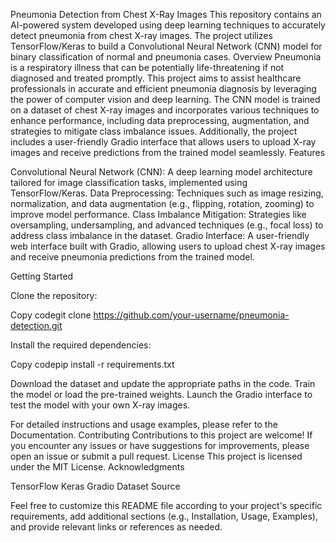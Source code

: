 Pneumonia Detection from Chest X-Ray Images
This repository contains an AI-powered system developed using deep learning techniques to accurately detect pneumonia from chest X-ray images. The project utilizes TensorFlow/Keras to build a Convolutional Neural Network (CNN) model for binary classification of normal and pneumonia cases.
Overview
Pneumonia is a respiratory illness that can be potentially life-threatening if not diagnosed and treated promptly. This project aims to assist healthcare professionals in accurate and efficient pneumonia diagnosis by leveraging the power of computer vision and deep learning.
The CNN model is trained on a dataset of chest X-ray images and incorporates various techniques to enhance performance, including data preprocessing, augmentation, and strategies to mitigate class imbalance issues.
Additionally, the project includes a user-friendly Gradio interface that allows users to upload X-ray images and receive predictions from the trained model seamlessly.
Features

Convolutional Neural Network (CNN): A deep learning model architecture tailored for image classification tasks, implemented using TensorFlow/Keras.
Data Preprocessing: Techniques such as image resizing, normalization, and data augmentation (e.g., flipping, rotation, zooming) to improve model performance.
Class Imbalance Mitigation: Strategies like oversampling, undersampling, and advanced techniques (e.g., focal loss) to address class imbalance in the dataset.
Gradio Interface: A user-friendly web interface built with Gradio, allowing users to upload chest X-ray images and receive pneumonia predictions from the trained model.

Getting Started

Clone the repository:

Copy codegit clone https://github.com/your-username/pneumonia-detection.git

Install the required dependencies:

Copy codepip install -r requirements.txt

Download the dataset and update the appropriate paths in the code.
Train the model or load the pre-trained weights.
Launch the Gradio interface to test the model with your own X-ray images.

For detailed instructions and usage examples, please refer to the Documentation.
Contributing
Contributions to this project are welcome! If you encounter any issues or have suggestions for improvements, please open an issue or submit a pull request.
License
This project is licensed under the MIT License.
Acknowledgments

TensorFlow
Keras
Gradio
Dataset Source

Feel free to customize this README file according to your project's specific requirements, add additional sections (e.g., Installation, Usage, Examples), and provide relevant links or references as needed.
